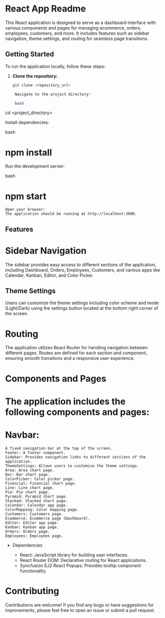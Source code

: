 # React App Readme

This React application is designed to serve as a dashboard interface with various components and pages for managing ecommerce, orders, employees, customers, and more. It includes features such as sidebar navigation, theme settings, and routing for seamless page transitions.

## Getting Started

To run the application locally, follow these steps:

1. **Clone the repository:**
   ```bash
   git clone <repository_url>

    Navigate to the project directory:

    bash

cd <project_directory>

Install dependencies:

bash

# npm install

Run the development server:

bash

#    npm start

    Open your browser:
    The application should be running at http://localhost:3000.

## Features

# Sidebar Navigation

The sidebar provides easy access to different sections of the application, including Dashboard, Orders, Employees, Customers, and various apps like Calendar, Kanban, Editor, and Color Picker.

## Theme Settings

Users can customize the theme settings including color scheme and mode (Light/Dark) using the settings button located at the bottom right corner of the screen.

# Routing

The application utilizes React Router for handling navigation between different pages. Routes are defined for each section and component, ensuring smooth transitions and a responsive user experience.

# Components and Pages

# The application includes the following components and pages:

   # Navbar:
    A fixed navigation bar at the top of the screen.
    Footer: A footer component.
    Sidebar: Provides navigation links to different sections of the application.
    ThemeSettings: Allows users to customize the theme settings.
    Area: Area chart page.
    Bar: Bar chart page.
    ColorPicker: Color picker page.
    Financial: Financial chart page.
    Line: Line chart page.
    Pie: Pie chart page.
    Pyramid: Pyramid chart page.
    Stacked: Stacked chart page.
    Calendar: Calendar app page.
    ColorMapping: Color mapping page.
    Customers: Customers page.
    Ecommerce: Ecommerce page (Dashboard).
    Editor: Editor app page.
    Kanban: Kanban app page.
    Orders: Orders page.
    Employees: Employees page.

- Dependencies

    - React: JavaScript library for building user interfaces.
    - React Router DOM: Declarative routing for React applications.
    - Syncfusion EJ2 React Popups: Provides tooltip component functionality.

# Contributing

Contributions are welcome! If you find any bugs or have suggestions for improvements, please feel free to open an issue or submit a pull request.